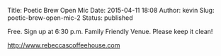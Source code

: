 Title: Poetic Brew Open Mic
Date: 2015-04-11 18:08
Author: kevin
Slug: poetic-brew-open-mic-2
Status: published

Free. Sign up at 6:30 p.m. Family Friendly Venue. Please keep it clean!

http://www.rebeccascoffeehouse.com
